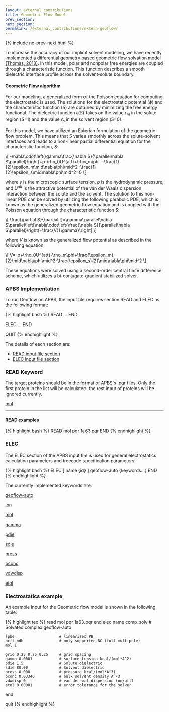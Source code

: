 ```yaml
---
layout: external_contributions
title: Geometric Flow Model
prev_section:
next_section:
permalink: /external_contributions/extern-geoflow/
---
```


{% include no-prev-next.html %}
<script type="text/javascript" language="JavaScript"><!--
function HideContent(d) {
document.getElementById(d).style.display = "none";
}
function ShowContent(d) {
document.getElementById(d).style.display = "block";
}
function ReverseDisplay(d) {
if(document.getElementById(d).style.display == "none") { document.getElementById(d).style.display = "block"; }
else { document.getElementById(d).style.display = "none"; }
}
function Open(d) {
document.getElementById(d).style.display = "block";
}
//-->
window.onload = function() {
  // Check if hash exists
  if(window.location.hash) {
    // Remove the "#" from the hash
    hash = window.location.hash.substr(1);
    // Display element with id == hash
    document.getElementById(hash).style.display = "block";
  }
}
</script>

<!---
{% include no-prev-next.html %}
--->

To increase the accuracy of our implicit solvent modeling, we have recently implemented a differential geometry based geometric flow
solvation model <a href="https://www.ncbi.nlm.nih.gov/pubmed/23212974">(Thomas, 2013)</a>. In this model, polar and nonpolar free energies are coupled through a characteristic function. This function describes a smooth dielectric interface profile across the solvent-solute boundary.

#### Geometric Flow algorithm 

For our modeling, a generalized form of the Poisson equation for computing the electrostatic is used.  The solutions for the electrostatic potential ($\phi$) and the characteristic function ($S$) are obtained by minimizing the free energy functional. The dielectric function $\epsilon$($S$) takes on the value $\epsilon_m$ in the solute region ($S$=1) and the value $\epsilon_s$ in the solvent region ($S$=0).

For this model, we have utilized an Eulerian formulation of the geometric flow problem. This means that $S$ varies smoothly across the solute-solvent interfaces and leads to a non-linear partial differential equation for the characteristic function, $S$:

\\[ -\nabla\cdot\left(\gamma\frac{\nabla S}{\parallel\nabla S\parallel}\right)+p-\rho_0U^{att}+\rho_m\phi - \frac{1}{2}\epsilon_m\mid\nabla\phi\mid^2+\frac{1}{2}\epsilon_s\mid\nabla\phi\mid^2=0 \\]

where $\gamma$ is the microscopic surface tension, $p$ is the hydrodynamic pressure, and $U^{att}$ is the attractive potential of the van der Waals dispersion interaction between the solute and the solvent. The solution to this non-linear PDE can be solved by utilizing the following parabolic PDE, which is known as the generalized geometric flow equation and is coupled with the Poisson equation through the characteristic function $S$:

\\[ \frac{\partial S}{\partial t}=\gamma\parallel\nabla S\parallel\left[\nabla\cdot\left(\frac{\nabla S}{\parallel\nabla S\parallel}\right)+\frac{V}{\gamma}\right] \\]

where $V$ is known as the generalized flow potential as described in the following equation:

\\[ V=-p+\rho_0U^{att}-\rho_m\phi+\frac{\epsilon_m}{2}\mid\nabla\phi\mid^2-\frac{\epsilon_s}{2}\mid\nabla\phi\mid^2 \\]

These equations were solved using a second-order central finite difference scheme, which utilizes a bi-conjugate gradient stabilized solver.

### APBS Implementation

To run Geoflow on APBS, the input file requires section READ and ELEC as the following format:

{% highlight bash %}
  READ
  ...
  END

  ELEC
  ...
  END

  QUIT
{% endhighlight %}

The details of each section are:

<ul>
  <li><a href="#read">READ input file section</a></li>
  <li><a href="#elec">ELEC input file section</a></li>
</ul>

<h3 id="read">READ Keyword</h3>

The target proteins should be in the format of APBS's .pqr files. Only the first protein in the list will be calculated, the rest input of proteins will be ignored currently.

<a href="javascript:ReverseDisplay('read-keyword-mol')">mol</a>

<div id="read-keyword-mol" style="display:none;">

<p><code>mol {format} {path}</code></p>

<p>This command specifies the molecular data to be read into APBS.</p>

<p>The required arguments are:</p>

<p><code>format</code>The format of the input data. Acceptable values include:</p>

<p style="margin-left:30px;"><code>pqr</code> Specify that molecular data is in PQR format.</p>

<p><code>path</code>The location of the molecular data file.</p>
</div>
<hr />

<!---
- [mol](read-keywords/#mol)--->

#### READ examples

{% highlight bash %}
READ
   mol pqr 1a63.pqr
END
{% endhighlight %}

<h3 id="elec">ELEC</h3>

The ELEC section of the APBS input file is used for general electrostatics calculation parameters and treecode specification parameters:

{% highlight bash %}
ELEC [ name {id} ]
        geoflow-auto
        {keywords...}
END
{% endhighlight %}

The currently implemented keywords are:

<a href="javascript:ReverseDisplay('elec-keyword-geoflow-auto')">geoflow-auto</a>

<div id="elec-keyword-bem-manual" style="display:none;">

<p>Specifies that the Geoflow solver should be used.</p>

The syntax is:
{% highlight bash %}
lpbe
{% endhighlight %}

<hr />

</div>

<a href="javascript:ReverseDisplay('elec-keyword-ion')">ion</a>

<div id="elec-keyword-ion" style="display:none;">

<p>Specify the bulk concentrations of mobile ion species present in the system. This command can be repeated as necessary to specify multiple types of ions; however, only the largest ionic radius is used to determine the ion-accessibility function. The total bulk system of ions must be electroneutral which means the charge densities/concentrations of positive and negative ions must be equal.</p>

The syntax is:
{% highlight bash %}
ion charge {charge} conc {conc} radius {radius}
{% endhighlight %}

<p>where<br />
<code>charge</code> Mobile ion species charge (floating point number in e<sub>c</sub>)<br />
<code>conc</code> Mobile ion species concentration (floating point number in M)<br />
<code>radius</code> Mobile ion species radius (floating point number in $\mathring{A}$)
</p>

<hr />

</div>

<a href="javascript:ReverseDisplay('elec-keyword-mol')">mol</a>

<div id="elec-keyword-mol" style="display:none;">

<p>Specify the molecule for which the PBE is to be solved. IDs are based on the order in which molecules are read by <code>READ mol</code> statements, starting from 1.</p>

The syntax is:
{% highlight bash %}
mol {id}
{% endhighlight %}

<p>where <code>id</code> is the integer ID of the molecule for which the Poisson-Boltzmann equation is to be solved.</p>

<hr />

</div>


<a href="javascript:ReverseDisplay('elec-keyword-gamma')">gamma</a>

<div id="elec-keyword-gamma" style="display:none;">

<p>Specify the microscopic surface tension.</p>

The syntax is:
{% highlight bash %}
gamma {g}
{% endhighlight %}

where <code>g</code> is the floating point value of the surface tension in kcal/(mol*A^2).

<hr />

</div>


<a href="javascript:ReverseDisplay('elec-keyword-pdie')">pdie</a>

<div id="elec-keyword-pdie" style="display:none;">

<p>Specify the dielectric constant of the biomolecule. This is usually a value between 2 to 20, where lower values consider only electronic polarization and higher values consider additional polarization due to intramolecular motion.</p>

The syntax is:
{% highlight bash %}
pdie {diel}
{% endhighlight %}

where <code>die1</code> is the floating point value of the unitless biomolecular dielectric constant.

<hr />

</div>


<a href="javascript:ReverseDisplay('elec-keyword-sdie')">sdie</a>

<div id="elec-keyword-sdie" style="display:none;">

<p>Specify the dielectric constant of the solvent. Bulk water at biologically-relevant temperatures is usually modeled with a dielectric constant of 78-80.</p>

The syntax is:
{% highlight bash %}
sdie {diel}
{% endhighlight %}

<p>where <code>die1</code> is a floating point number representing the solvent dielectric constant (unitless).</p>

<hr />

</div>


<a href="javascript:ReverseDisplay('elec-keyword-press')">press</a>

<div id="elec-keyword-press" style="display:none;">

<p>Specify the solvent pressure on the solute.</p>

The syntax for this command is:
{% highlight bash %}
press {p}
{% endhighlight %}

<p>where <code>p</code> is the floating point pressure kcal/(mol*A^3).</p>

<hr />

</div>


<a href="javascript:ReverseDisplay('elec-keyword-bconc')">bconc</a>

<div id="elec-keyword-bconc" style="display:none;">

<p>Specify the bulk solvent density.</p>

The syntax is:
{% highlight bash %}
bconc { b }
{% endhighlight %}

<p>where <code>b</code> is a floating point number indicating the bulk solvent density in A^-3.</p>

<hr />

</div>


<a href="javascript:ReverseDisplay('elec-keyword-vdwdisp')">vdwdisp</a>

<div id="elec-keyword-vdwdisp" style="display:none;">

<p>Specify whether the van der Waals dispersion is (off/on).</p>

The syntax is:
{% highlight bash %}
vdwdisp { vdw }
{% endhighlight %}

<p>where <code>vdw</code> is an integer (0 or 1)indicating if the van der Waals dispersion is (off/on).</p>

<hr />

</div>


<a href="javascript:ReverseDisplay('elec-keyword-etol')">etol</a>

<div id="elec-keyword-etol" style="display:none;">

<p>Specify the numerical error tolerance for the geoflow solver.</p>

The syntax is:
{% highlight bash %}
etol { e }
{% endhighlight %}

<p>where <code>e</code> is a floating point number for the error tolerance.</p>

<hr />

</div>


<!---
- [geoflow-auto](elec-keyword/#geoflow-auto)
- [bcfl](elec-keyword/#bcfl)
- [ion](elec-keyword/#ion)
- [lpbe](elec-keyword/#lpbe)
- [gamma](elec-keyword/#gamma)
- [pdie](elec-keyword/#pdie)
- [sdie](elec-keyword/#sdie)
- [press](elec-keyword/#press)
- [bconc](elec-keyword/#bconc)
- [vdwdisp](elec-keyword/#vdwdisp)
- [etol](elec-keyword/#etol)
--->


<h3 id="electrostatics">Electrostatics example</h3>

An example input for the Geometric flow model is shown in the following table:

{% highlight tex %}
read
    mol pqr 1a63.pqr
end
elec name comp_solv         # Solvated complex
    geoflow-auto

    lpbe                    # linearized PB
    bcfl mdh                # only supported BC (full multipole)
    mol 1

    grid 0.25 0.25 0.25     # grid spacing
    gamma 0.0001            # surface tension kcal/(mol*A^2)
    pdie 1.5                # Solute dielectric
    sdie 80.00              # Solvent dielectric
    press 0.008             # pressure kcal/(mol*A^3)
    bconc 0.03346           # bulk solvent density A^-3
    vdwdisp 0               # van der wal dispersion (on/off)
    etol 0.00001            # error tolerance for the solver
end

quit
{% endhighlight %}



<script type="text/x-mathjax-config">
  MathJax.Hub.Config({
    "HTML-CSS": { scale: 95, linebreaks: { automatic: true } },
    tex2jax: {inlineMath: [['$','$'], ['\\(','\\)']]}
  });
</script>
<script type="text/javascript"
  src="http://cdn.mathjax.org/mathjax/latest/MathJax.js?config=TeX-AMS-MML_HTMLorMML">
</script>
